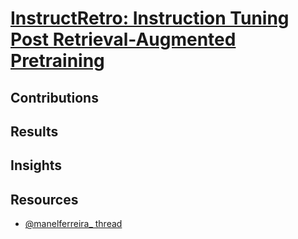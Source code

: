 # [InstructRetro: Instruction Tuning Post Retrieval-Augmented Pretraining](https://arxiv.org/pdf/2310.07713.pdf) 

## Contributions

## Results

## Insights

## Resources
- [@manelferreira_ thread](https://twitter.com/manelferreira_/status/1714299248622096513)